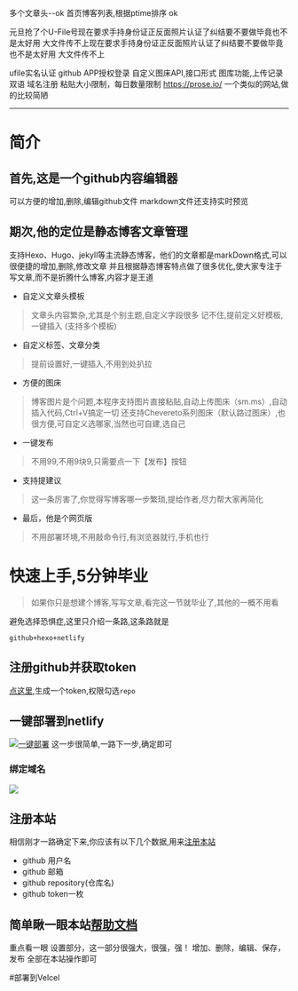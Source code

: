 多个文章头--ok
首页博客列表,根据ptime排序 ok






元旦抢了个U-File号现在要求手持身份证正反面照片认证了纠结要不要做毕竟也不是太好用 大文件传不上现在要求手持身份证正反面照片认证了纠结要不要做毕竟也不是太好用 大文件传不上







ufile实名认证
github APP授权登录
自定义图床API,接口形式
图库功能,上传记录
双语
域名注册
粘贴大小限制，每日数量限制
https://prose.io/ 一个类似的网站,做的比较简陋


---
# 简介

## 首先,这是一个github内容编辑器
可以方便的增加,删除,编辑github文件
markdown文件还支持实时预览

## 期次,他的定位是静态博客文章管理

支持Hexo、Hugo、jekyll等主流静态博客，他们的文章都是markDown格式,可以很便捷的增加,删除,修改文章
并且根据静态博客特点做了很多优化,使大家专注于写文章,而不是折腾什么博客,内容才是王道

* 自定义文章头模板

> 文章头内容繁杂,尤其是个别主题,自定义字段很多 记不住,提前定义好模板,一键插入
(支持多个模板)

* 自定义标签、文章分类

> 提前设置好,一键插入,不用到处扒拉

* 方便的图床

> 博客图片是个问题,本程序支持图片直接粘贴,自动上传图床（sm.ms）,自动插入代码,Ctrl+V搞定一切
还支持Chevereto系列图床（默认路过图床）,也很方便,可自定义选哪家,当然也可自建,选自己

* 一键发布

> 不用99,不用9块9,只需要点一下【发布】按钮

* 支持提建议

> 这一条厉害了,你觉得写博客哪一步繁琐,提给作者,尽力帮大家再简化

* 最后，他是个网页版

> 不用部署环境,不用敲命令行,有浏览器就行,手机也行

# 快速上手,5分钟毕业

> 如果你只是想建个博客,写写文章,看完这一节就毕业了,其他的一概不用看

避免选择恐惧症,这里只介绍一条路,这条路就是

`github+hexo+netlify`


## 注册github并获取token
[点这里](https://github.com/settings/tokens "点这里"),生成一个token,权限勾选`repo`

## 一键部署到netlify

[![一键部署](https://d33wubrfki0l68.cloudfront.net/65a18ef24e011fbc0b5ddb411d611c0e1d1111a6/17e0b/images/deploy-button.svg "一键部署")](https://app.netlify.com/start/deploy?repository=https://github.com/sbedit/sbedit.github.io "一键部署")
这一步很简单,一路下一步,确定即可

### 绑定域名
![](https://i.loli.net/2021/01/19/3jWHA6GeOLq1YJn.png)
## 注册本站

相信刚才一路确定下来,你应该有以下几个数据,用来[注册本站](https://jing.gezhong.vip/reg.php "注册本站")
* github 用户名
* github 邮箱
* github repository(仓库名)
* github token一枚



## 简单瞅一眼本站[帮助文档](https://jing.gezhong.vip/help.html "帮助文档")

重点看一眼 设置部分，这一部分很强大，很强，强！
增加、删除，编辑、保存，发布 全部在本站操作即可


#部署到Velcel









